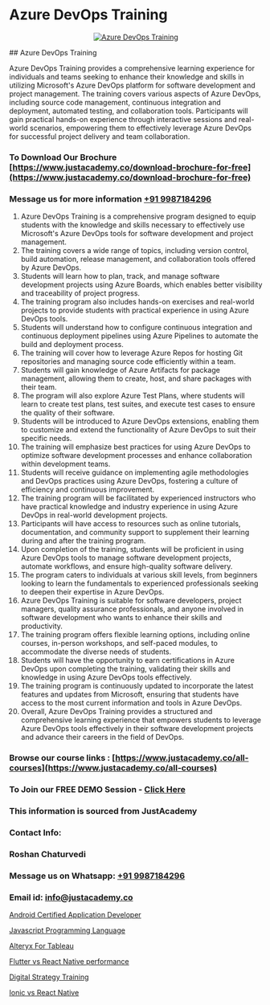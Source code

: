 # Azure DevOps Training

<p align="center">
  <a href="https://justacademy.co/program-detail/software-testing">
    <img src="https://justacademy.co/storage2/program_images/1704700438.webp" alt="Azure DevOps Training">
  </a>
</p>
## Azure DevOps Training

Azure DevOps Training provides a comprehensive learning experience for individuals and teams seeking to enhance their knowledge and skills in utilizing Microsoft's Azure DevOps platform for software development and project management. The training covers various aspects of Azure DevOps, including source code management, continuous integration and deployment, automated testing, and collaboration tools. Participants will gain practical hands-on experience through interactive sessions and real-world scenarios, empowering them to effectively leverage Azure DevOps for successful project delivery and team collaboration.
### To Download Our Brochure [https://www.justacademy.co/download-brochure-for-free](https://www.justacademy.co/download-brochure-for-free)
### Message us for more information [+91 9987184296](https://api.whatsapp.com/send?phone=919987184296)
1) Azure DevOps Training is a comprehensive program designed to equip students with the knowledge and skills necessary to effectively use Microsoft's Azure DevOps tools for software development and project management.
2) The training covers a wide range of topics, including version control, build automation, release management, and collaboration tools offered by Azure DevOps.
3) Students will learn how to plan, track, and manage software development projects using Azure Boards, which enables better visibility and traceability of project progress.
4) The training program also includes hands-on exercises and real-world projects to provide students with practical experience in using Azure DevOps tools.
5) Students will understand how to configure continuous integration and continuous deployment pipelines using Azure Pipelines to automate the build and deployment process.
6) The training will cover how to leverage Azure Repos for hosting Git repositories and managing source code efficiently within a team.
7) Students will gain knowledge of Azure Artifacts for package management, allowing them to create, host, and share packages with their team.
8) The program will also explore Azure Test Plans, where students will learn to create test plans, test suites, and execute test cases to ensure the quality of their software.
9) Students will be introduced to Azure DevOps extensions, enabling them to customize and extend the functionality of Azure DevOps to suit their specific needs.
10) The training will emphasize best practices for using Azure DevOps to optimize software development processes and enhance collaboration within development teams.
11) Students will receive guidance on implementing agile methodologies and DevOps practices using Azure DevOps, fostering a culture of efficiency and continuous improvement.
12) The training program will be facilitated by experienced instructors who have practical knowledge and industry experience in using Azure DevOps in real-world development projects.
13) Participants will have access to resources such as online tutorials, documentation, and community support to supplement their learning during and after the training program.
14) Upon completion of the training, students will be proficient in using Azure DevOps tools to manage software development projects, automate workflows, and ensure high-quality software delivery.
15) The program caters to individuals at various skill levels, from beginners looking to learn the fundamentals to experienced professionals seeking to deepen their expertise in Azure DevOps.
16) Azure DevOps Training is suitable for software developers, project managers, quality assurance professionals, and anyone involved in software development who wants to enhance their skills and productivity.
17) The training program offers flexible learning options, including online courses, in-person workshops, and self-paced modules, to accommodate the diverse needs of students.
18) Students will have the opportunity to earn certifications in Azure DevOps upon completing the training, validating their skills and knowledge in using Azure DevOps tools effectively.
19) The training program is continuously updated to incorporate the latest features and updates from Microsoft, ensuring that students have access to the most current information and tools in Azure DevOps.
20) Overall, Azure DevOps Training provides a structured and comprehensive learning experience that empowers students to leverage Azure DevOps tools effectively in their software development projects and advance their careers in the field of DevOps.

### Browse our course links : [https://www.justacademy.co/all-courses](https://www.justacademy.co/all-courses) 
### To Join our FREE DEMO Session - [Click Here](https://www.justacademy.co/register-for-course-demo)


### This information is sourced from JustAcademy
### Contact Info:
### Roshan Chaturvedi
### Message us on Whatsapp: [+91 9987184296](https://api.whatsapp.com/send?phone=919987184296)
### Email id: [info@justacademy.co](mailto:info@justacademy.co)
                
[Android Certified Application Developer](https://www.linkedin.com/pulse/android-certified-application-developer-yke8f/)

[Javascript Programming Language](https://www.linkedin.com/pulse/javascript-programming-language-justacademy-mumbai-fvzpc?trackingId=3qvitkip90TF6XT9lELseQ%3D%3D&lipi=urn%3Ali%3Apage%3Ad_flagship3_showcase_admin%3Bwznj2UNcTieGGkSiw6VF5Q%3D%3D)

[Alteryx For Tableau](https://medium.com/@abhidnya.1068/alteryx-for-tableau-1267765f05c8)

[Flutter vs React Native performance](https://medium.com/@kamblerajas684/flutter-vs-react-native-performance-7e8ef7701a62)

[Digital Strategy Training](https://justacademyin.github.io/justacademy/digital-strategy-training)

[Ionic vs React Native](https://justacademyin.github.io/justacademy/ionic-vs-react-native)

